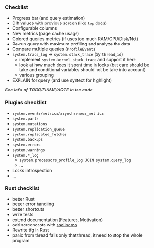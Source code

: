 ### Checklist

- Progress bar (and query estimation)
- Diff values with previous screen (like `top` does)
- Configurable columns
- New metrics (page cache usage)
- Colored queries metrics (if uses too much RAM/CPU/Disk/Net)
- Re-run query with maximum profiling and analyze the data
- Compare multiple queries (`ProfileEvents`)
- `system.trace_log` -> `system.stack_trace` (by `thread_id`)
   - implement `system.kernel_stack_trace` and support it here
   - look at how much does it spent time in locks (but care should be take and conditional variables should not be take into account)
   - various grouping
- EXPLAIN for query (and use syntect for highlight)

*See lot's of TODO/FIXME/NOTE in the code*

### Plugins checklist

- `system.events/metrics/asynchronous_metrics`
- `system.parts`
- `system.mutations`
- `system.replication_queue`
- `system.replicated_fetches`
- `system.backups`
- `system.errors`
- `system.warnings`
- `system.*_log`
  - `system.processors_profile_log JOIN system.query_log`
  - ...
- Locks introspection
- ...

### Rust checklist

- better Rust
- better error handling
- better shortcuts
- write tests
- extend documentation (Features, Motivation)
- add screencasts with [asciinema](https://asciinema.org/)
- Rewrite tfg in Rust
- panic from thread fails only that thread, it need to stop the whole program
